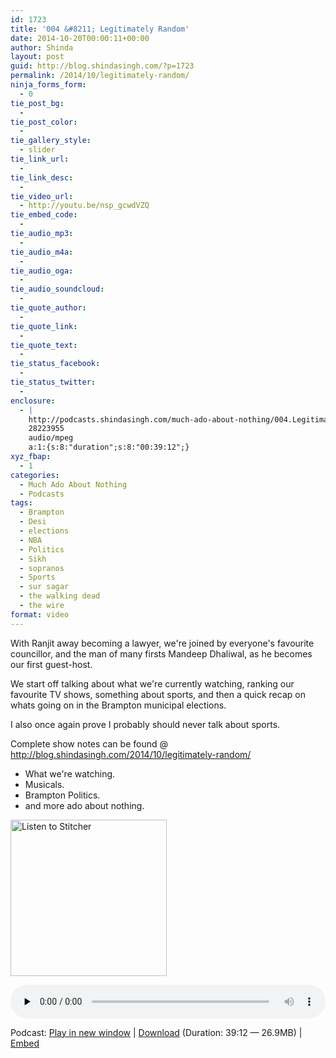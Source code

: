```yaml
---
id: 1723
title: '004 &#8211; Legitimately Random'
date: 2014-10-20T00:00:11+00:00
author: Shinda
layout: post
guid: http://blog.shindasingh.com/?p=1723
permalink: /2014/10/legitimately-random/
ninja_forms_form:
  - 0
tie_post_bg:
  - 
tie_post_color:
  - 
tie_gallery_style:
  - slider
tie_link_url:
  - 
tie_link_desc:
  - 
tie_video_url:
  - http://youtu.be/nsp_gcwdVZQ
tie_embed_code:
  - 
tie_audio_mp3:
  - 
tie_audio_m4a:
  - 
tie_audio_oga:
  - 
tie_audio_soundcloud:
  - 
tie_quote_author:
  - 
tie_quote_link:
  - 
tie_quote_text:
  - 
tie_status_facebook:
  - 
tie_status_twitter:
  - 
enclosure:
  - |
    http://podcasts.shindasingh.com/much-ado-about-nothing/004.Legitimate.Randomness.mp3
    28223955
    audio/mpeg
    a:1:{s:8:"duration";s:8:"00:39:12";}
xyz_fbap:
  - 1
categories:
  - Much Ado About Nothing
  - Podcasts
tags:
  - Brampton
  - Desi
  - elections
  - NBA
  - Politics
  - Sikh
  - sopranos
  - Sports
  - sur sagar
  - the walking dead
  - the wire
format: video
---
```

With Ranjit away becoming a lawyer, we're joined by everyone's favourite councillor, and the man of many firsts Mandeep Dhaliwal, as he becomes our first guest-host.

We start off talking about what we're currently watching, ranking our favourite TV shows, something about sports, and then a quick recap on whats going on in the Brampton municipal elections.

I also once again prove I probably should never talk about sports.

Complete show notes can be found @ http://blog.shindasingh.com/2014/10/legitimately-random/

  * What we're watching.
  * Musicals.
  * Brampton Politics.
  * and more ado about nothing.



[<img src="http://cloudfront.assets.stitcher.com/promo.assets/stitcher-banner-250x250.jpg" alt="Listen to Stitcher" width="250" height="250" />](http://www.stitcher.com/s?fid=54658&refid=stpr)

<div class="powerpress_player" id="powerpress_player_5634">
  <audio class="wp-audio-shortcode" id="audio-1723-6" preload="none" style="width: 100%;" controls="controls"><source type="audio/mpeg" src="http://podcasts.shindasingh.com/much-ado-about-nothing/004.Legitimate.Randomness.mp3?_=6" /></audio>
</div>

<p class="powerpress_links powerpress_links_mp3">
  Podcast: <a href="http://podcasts.shindasingh.com/much-ado-about-nothing/004.Legitimate.Randomness.mp3" class="powerpress_link_pinw" target="_blank" title="Play in new window" onclick="return powerpress_pinw('http://blog.shindasingh.com/?powerpress_pinw=1723-podcast');" rel="nofollow">Play in new window</a> | <a href="http://podcasts.shindasingh.com/much-ado-about-nothing/004.Legitimate.Randomness.mp3" class="powerpress_link_d" title="Download" rel="nofollow" download="004.Legitimate.Randomness.mp3">Download</a> (Duration: 39:12 &#8212; 26.9MB) | <a href="#" class="powerpress_link_e" title="Embed" onclick="return powerpress_show_embed('1723-podcast');" rel="nofollow">Embed</a>
</p>

<p class="powerpress_embed_box" id="powerpress_embed_1723-podcast" style="display: none;">
  <input id="powerpress_embed_1723-podcast_t" type="text" value="<iframe width=&quot;320&quot; height=&quot;30&quot; src=&quot;http://blog.shindasingh.com/?powerpress_embed=1723-podcast&amp;powerpress_player=mediaelement-audio&quot; frameborder=&quot;0&quot; scrolling=&quot;no&quot;></iframe>" onclick="javascript: this.select();" onfocus="javascript: this.select();" style="width: 70%;" readOnly />
</p>

<!--powerpress_player-->